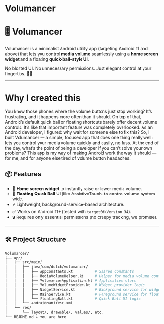 # Volumancer
# 🎚️ Volumancer

Volumancer is a minimalist Android utility app (targeting Android 11 and above) that lets you control **media volume** seamlessly using a **home screen widget** and a floating **quick-ball-style UI**.

No bloated UI. No unnecessary permissions. Just elegant control at your fingertips. 🧙‍♂️

---

# Why I created this
You know those phones where the volume buttons just stop working? It’s frustrating, and it happens more often than it should. On top of that, Android’s default quick ball or floating shortcuts barely offer decent volume controls. It’s like that important feature was completely overlooked.
As an Android developer, I figured: why wait for someone else to fix this? So, I built Volumancer — a simple, focused app that does one thing really well: lets you control your media volume quickly and easily, no fuss.
At the end of the day, what’s the point of being a developer if you can’t solve your own problems? This app is my way of making Android work the way it should — for me, and for anyone else tired of volume button headaches.



## 📦 Features

- 📱 **Home screen widget** to instantly raise or lower media volume.
- 💬 **Floating Quick Ball** UI (like AssistiveTouch) to control volume system-wide.
- ⚡ Lightweight, background-service-based architecture.
- ✅ Works on Android 11+ (tested with `targetSdkVersion 34`).
- 🔒 Requires only essential permissions (no creepy tracking, we promise).

---

## 🛠️ Project Structure

```bash
Volumancer/
├── app/
│   ├── src/main/
│   │   ├── java/com/dutch/volumancer/
│   │   │   ├── AppConstants.kt          # Shared constants
│   │   │   ├── MediaVolumeHelper.kt     # Helper for media volume control
│   │   │   ├── VolumancerApplication.kt # Application class
│   │   │   ├── VolumeWidgetProvider.kt  # Widget provider logic
│   │   │   ├── WidgetService.kt         # Background service for widget events
│   │   │   ├── MainService.kt           # Foreground service for floating UI
│   │   │   └── FloatingBall.kt          # Quick Ball UI logic
│   │   └── AndroidManifest.xml
│   └── res/
│       └── layout/, drawable/, values/, etc.
└── README.md ← you are here


